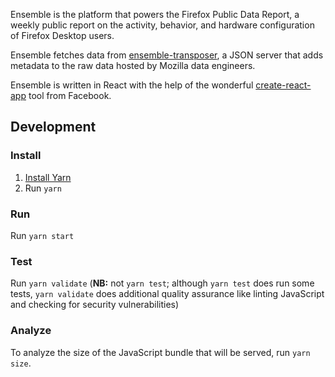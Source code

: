 Ensemble is the platform that powers the Firefox Public Data Report, a weekly
public report on the activity, behavior, and hardware configuration of Firefox
Desktop users.

Ensemble fetches data from
[ensemble-transposer](https://github.com/mozilla/ensemble-transposer), a JSON
server that adds metadata to the raw data hosted by Mozilla data engineers.

Ensemble is written in React with the help of the wonderful
[create-react-app](https://github.com/facebook/create-react-app) tool from
Facebook.

## Development

### Install

1. [Install Yarn](https://yarnpkg.com/lang/en/docs/install/)
2. Run `yarn`

### Run

Run `yarn start`

### Test

Run `yarn validate` (**NB:** not `yarn test`; although `yarn test` does run some
tests, `yarn validate` does additional quality assurance like linting JavaScript
and checking for security vulnerabilities)

### Analyze

To analyze the size of the JavaScript bundle that will be served, run `yarn
size`.